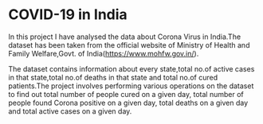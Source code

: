 # COVID-19 in India

In this project I have analysed the data about Corona Virus in India.The dataset has been taken from the official website of Ministry of Health and Family Welfare,Govt. of India(https://www.mohfw.gov.in/).

The dataset contains information about every state,total no.of active cases in that state,total no.of deaths in that state and total no.of cured patients.The project involves performing various operations on the dataset to find out total number of people cured on a given day,
total number of people found Corona positive on a given day, total deaths on a given day and total active cases on a given day.
